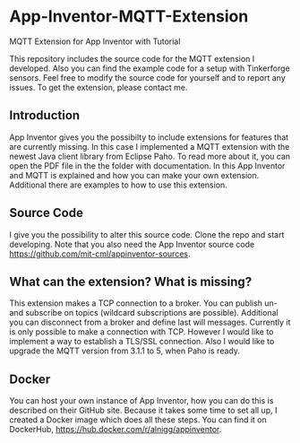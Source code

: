 # App-Inventor-MQTT-Extension
MQTT Extension for App Inventor with Tutorial

This repository includes the source code for the MQTT extension I developed. Also you can find the example code for a setup with Tinkerforge sensors. 
Feel free to modify the source code for yourself and to report any issues.
To get the extension, please contact me.

## Introduction
App Inventor gives you the possibilty to include extensions for features that are currently missing. In this case I implemented a MQTT extension with the newest Java client library from Eclipse Paho.
To read more about it, you can open the PDF file in the the folder with documentation. In this App Inventor and MQTT is explained and how you can make your own extension. Additional there are examples to how to use this extension.

## Source Code
I give you the possibility to alter this source code. Clone the repo and start developing. Note that you also need the App Inventor source code https://github.com/mit-cml/appinventor-sources.

## What can the extension? What is missing?
This extension makes a TCP connection to a broker. You can publish un- and subscribe on topics (wildcard subscriptions are possible). Additional you can disconnect from a broker and define last will messages. 
Currently it is only possible to make a connection with TCP. However I would like to implement a way to establish a TLS/SSL connection. Also I would like to upgrade the MQTT version from 3.1.1 to 5, when Paho is ready.

## Docker
You can host your own instance of App Inventor, how you can do this is described on their GitHub site. Because it takes some time to set all up, I created a Docker image which does all these steps. You can find it on DockerHub, https://hub.docker.com/r/alnigg/appinventor.


